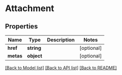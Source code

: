 # Attachment

## Properties
Name | Type | Description | Notes
------------ | ------------- | ------------- | -------------
**href** | **string** |  | [optional] 
**metas** | **object** |  | [optional] 

[[Back to Model list]](../README.md#documentation-for-models) [[Back to API list]](../README.md#documentation-for-api-endpoints) [[Back to README]](../README.md)



